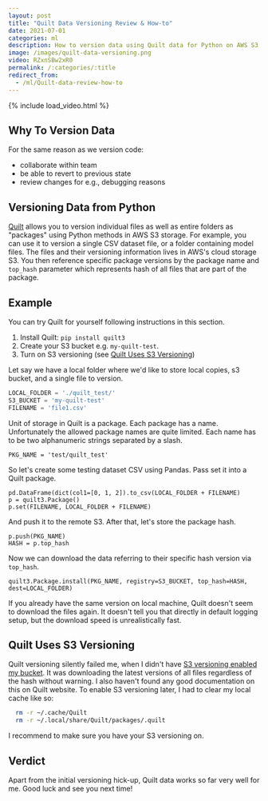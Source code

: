 ```yaml
---
layout: post
title: "Quilt Data Versioning Review & How-to"
date: 2021-07-01
categories: ml
description: How to version data using Quilt data for Python on AWS S3.
image: /images/quilt-data-versioning.png
video: RZxnSBw2xR0
permalink: /:categories/:title
redirect_from:
  - /ml/Quilt-data-review-how-to
---
```


{% include load_video.html %}

## Why To Version Data
For the same reason as we version code:
- collaborate within team
- be able to revert to previous state
- review changes for e.g., debugging reasons


## Versioning Data from Python
[Quilt](https://quiltdata.com/) allows you to version individual files as well as entire folders as "packages" using Python methods in AWS S3 storage.
For example, you can use it to version a single CSV dataset file, or a folder containing model files.
The files and their versioning information lives in AWS's cloud storage S3.
You then reference specific package versions by the package name and `top_hash` parameter which represents hash of all files that are part of the package.


## Example
You can try Quilt for yourself following instructions in this section.

1. Install Quilt: ``` pip install quilt3 ```
2. Create your S3 bucket e.g. `my-quilt-test`.
3. Turn on S3 versioning (see [Quilt Uses S3 Versioning](#quilt-uses-s3-versioning))

Let say we have a local folder where we'd like to store local copies, s3 bucket, and a single file to version.
```python
LOCAL_FOLDER = './quilt_test/'
S3_BUCKET = 'my-quilt-test'
FILENAME = 'file1.csv'
```

Unit of storage in Quilt is a package.
Each package has a name.
Unfortunately the allowed package names are quite limited.
Each name has to be two alphanumeric strings separated by a slash.

```
PKG_NAME = 'test/quilt_test'
```
So let's create some testing dataset CSV using Pandas.
Pass set it into a Quilt package.
```
pd.DataFrame(dict(col1=[0, 1, 2]).to_csv(LOCAL_FOLDER + FILENAME)
p = quilt3.Package()
p.set(FILENAME, LOCAL_FOLDER + FILENAME)
```

And push it to the remote S3. After that, let's store the package hash.

```
p.push(PKG_NAME)
HASH = p.top_hash
```

Now we can download the data referring to their specific hash version via `top_hash`.

```
quilt3.Package.install(PKG_NAME, registry=S3_BUCKET, top_hash=HASH, dest=LOCAL_FOLDER)
```

If you already have the same version on local machine,
Quilt doesn't seem to download the files again.
It doesn't tell you that directly in default logging setup,
but the download speed is unrealistically fast.


## Quilt Uses S3 Versioning

Quilt versioning silently failed me, when I didn't have [S3 versioning enabled my bucket](https://docs.aws.amazon.com/AmazonS3/latest/userguide/Versioning.html).
It was downloading the latest versions of all files regardless of the hash without warning.
I also haven't found any good documentation on this on Quilt website.
To enable S3 versioning later, I had to clear my local cache like so:

```bash
  rm -r ~/.cache/Quilt
  rm -r ~/.local/share/Quilt/packages/.quilt 
```

I recommend to make sure you have your S3 versioning on.

## Verdict

Apart from the initial versioning hick-up, Quilt data works so far very well for me.
Good luck and see you next time!